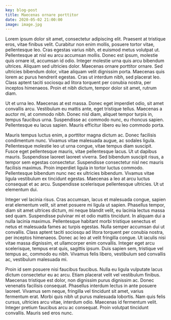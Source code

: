 ```yaml
---
key: blog-post
title: Maecenas ornare porttitor
date: 2020-05-02 21:00:00
image: image.jpg
---
```


Lorem ipsum dolor sit amet, consectetur adipiscing elit. Praesent at tristique eros, vitae finibus velit. Curabitur non enim mollis, posuere tortor vitae, pellentesque leo. Cras egestas varius nibh, et euismod metus volutpat ut. Pellentesque at nisl eu arcu accumsan mollis. Donec est ipsum, molestie quis ornare id, accumsan id odio. Integer molestie urna quis arcu bibendum ultrices. Aliquam sed ultricies dolor. Maecenas ornare porttitor ornare. Sed ultricies bibendum dolor, vitae aliquam velit dignissim porta. Maecenas quis lorem ac purus hendrerit egestas. Cras ut interdum nibh, sed placerat leo. Class aptent taciti sociosqu ad litora torquent per conubia nostra, per inceptos himenaeos. Proin et nibh dictum, tempor dolor sit amet, rutrum diam.

Ut et urna leo. Maecenas at est massa. Donec eget imperdiet odio, sit amet convallis arcu. Vestibulum eu mattis ante, eget tristique tellus. Maecenas a auctor mi, at commodo nibh. Donec nisl diam, aliquet tempor turpis in, tempus faucibus urna. Suspendisse ac commodo nunc, eu rhoncus sapien. Pellentesque eu lacus sapien. Mauris efficitur libero eu leo commodo porta.

Mauris tempus luctus enim, a porttitor magna dictum ac. Donec facilisis condimentum nunc. Vivamus vitae malesuada augue, ac sodales ligula. Pellentesque molestie leo ut urna congue, vitae tempus diam suscipit. Fusce eget pellentesque mauris, vitae pellentesque lacus. Ut ut dapibus mauris. Suspendisse laoreet laoreet viverra. Sed bibendum suscipit risus, a tempor sem egestas consectetur. Suspendisse consectetur nisl nec mauris facilisis maximus. Proin imperdiet ligula in tortor luctus commodo. Pellentesque bibendum nunc nec ex ultricies bibendum. Vivamus vitae ligula vestibulum ex tincidunt egestas. Maecenas a leo at arcu luctus consequat et ac arcu. Suspendisse scelerisque pellentesque ultricies. Ut ut elementum dui.

Integer vel lacinia risus. Cras accumsan, lacus et malesuada congue, sapien erat elementum velit, sit amet posuere mi ligula ut sapien. Phasellus tempor, diam sit amet ultrices dictum, mi neque blandit velit, eu lacinia lectus massa sed quam. Suspendisse pulvinar mi et odio mattis tincidunt. In aliquam dui a nulla lacinia maximus. Pellentesque habitant morbi tristique senectus et netus et malesuada fames ac turpis egestas. Nulla semper accumsan dui ut convallis. Class aptent taciti sociosqu ad litora torquent per conubia nostra, per inceptos himenaeos. Donec ac leo at velit fringilla congue. Ut iaculis nisi vitae massa dignissim, et ullamcorper enim convallis. Integer eget arcu scelerisque, tempus erat quis, sagittis ipsum. Duis sapien sem, tristique vel tempus ac, commodo eu nibh. Vivamus felis libero, vestibulum sed convallis ac, vestibulum malesuada mi.

Proin id sem posuere nisi faucibus faucibus. Nulla eu ligula vulputate lacus dictum consectetur eu ac arcu. Etiam placerat velit vel vestibulum finibus. Maecenas tristique est dolor, non dignissim purus dignissim ac. Donec venenatis facilisis consequat. Phasellus interdum lectus in ante posuere laoreet. Vivamus sem neque, fringilla vel tincidunt sit amet, varius fermentum erat. Morbi quis nibh ut purus malesuada lobortis. Nam quis felis cursus, ultricies arcu vitae, interdum odio. Maecenas id fermentum velit. Integer pretium faucibus arcu ac consequat. Proin volutpat tincidunt convallis. Mauris sed eros nunc.
